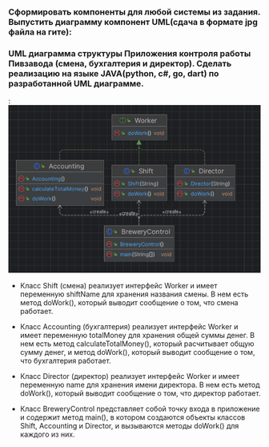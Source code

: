 ### Сформировать компоненты для любой системы из задания. Выпустить диаграмму компонент UML(сдача в формате jpg файла на гите):
### UML диаграмма структуры Приложения контроля работы Пивзавода (смена, бухгалтерия и директор). Сделать реализацию на языке JAVA(python, c#, go, dart) по разработанной UML диаграмме.


:
![UML-диаграмма](HW5/img.png)
- Класс Shift (смена) реализует интерфейс Worker и имеет переменную shiftName для хранения названия смены. В нем есть метод doWork(), который выводит сообщение о том, что смена работает.

- Класс Accounting (бухгалтерия) реализует интерфейс Worker и имеет переменную totalMoney для хранения общей суммы денег. В нем есть метод calculateTotalMoney(), который расчитывает общую сумму денег, и метод doWork(), который выводит сообщение о том, что бухгалтерия работает.

- Класс Director (директор) реализует интерфейс Worker и имеет переменную name для хранения имени директора. В нем есть метод doWork(), который выводит сообщение о том, что директор работает.

- Класс BreweryControl представляет собой точку входа в приложение и содержит метод main(), в котором создаются объекты классов Shift, Accounting и Director, и вызываются методы doWork() для каждого из них.